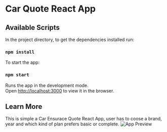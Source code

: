 # Car Quote React App

## Available Scripts

In the project directory, to get the dependencies installed run:
### `npm install`

To start the app: 
### `npm start`

Runs the app in the development mode.\
Open [http://localhost:3000](http://localhost:3000) to view it in the browser.



## Learn More
This is simple a Car Ensurace Quote React App,
user has to coose a brand, year and which kind of plan prefers basic or complete.
![App Preview](./public/appPreview?raw=true "App Preview")